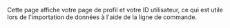 Cette page affiche votre page de profil et votre ID utilisateur, ce qui est utile lors de l'importation de données à l'aide de la ligne de commande.